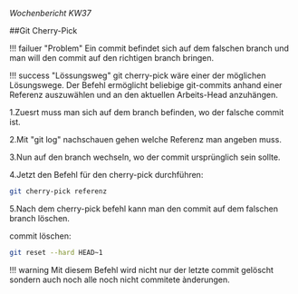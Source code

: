 *Wochenbericht KW37*

##Git Cherry-Pick

!!! failuer "Problem"
    Ein commit befindet sich auf dem falschen branch und man will den commit auf den richtigen branch bringen.

!!! success "Lössungsweg"
    git cherry-pick wäre einer der möglichen Lösungswege. Der Befehl ermöglicht beliebige git-commits anhand einer Referenz auszuwählen und an den aktuellen Arbeits-Head anzuhängen.

1.Zuesrt muss man sich auf dem branch befinden, wo der falsche commit ist.

2.Mit "git log" nachschauen gehen welche Referenz man angeben muss.

3.Nun auf den branch wechseln, wo der commit ursprünglich sein sollte.

4.Jetzt den Befehl für den cherry-pick durchführen:

```bash
git cherry-pick referenz
```

5.Nach dem cherry-pick befehl kann man den commit auf dem falschen branch löschen.

commit löschen:
```bash
git reset --hard HEAD~1
```

!!! warning
    Mit diesem Befehl wird nicht nur der letzte commit gelöscht sondern auch noch alle noch nicht commitete ànderungen.
